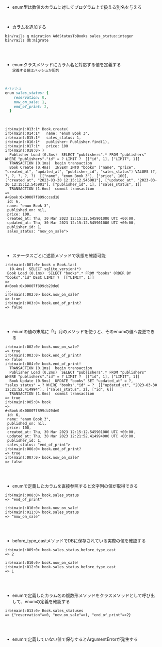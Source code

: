 - enum型は数値のカラムに対してプログラム上で扱える別名を与える  
<br>

- カラムを追加する  
```
bin/rails g migration AddStatusToBooks sales_status:integer
bin/rails db:migrate
```
<br>
<br>

- enumクラスメソッドにカラム名と対応する値を定義する  
`定義する値はハッシュか配列`  
<br>

```rb
#ハッシュ
enum sales_status: {
    reservation: 0,
    now_on_sale: 1,
    end_of_print: 2,
  }
```
<br>

```
irb(main):013:1* Book.create(
irb(main):014:1*   name: "enum Book 3",
irb(main):015:1*   sales_status: 1,
irb(main):016:1*   publisher: Publisher.find(1),
irb(main):017:1*   price: 100
irb(main):018:0> )
  Publisher Load (0.3ms)  SELECT "publishers".* FROM "publishers" WHERE "publishers"."id" = ? LIMIT ?  [["id", 1], ["LIMIT", 1]]
  TRANSACTION (0.1ms)  begin transaction
  Book Create (0.4ms)  INSERT INTO "books" ("name", "price", "created_at", "updated_at", "publisher_id", "sales_status") VALUES (?, ?, ?, ?, ?, ?)  [["name", "enum Book 3"], ["price", 100], ["created_at", "2023-03-30 12:15:12.545901"], ["updated_at", "2023-03-30 12:15:12.545901"], ["publisher_id", 1], ["sales_status", 1]]
  TRANSACTION (1.6ms)  commit transaction
=> 
#<Book:0x00007f899ccced18
 id: 6,
 name: "enum Book 3",
 published_on: nil,
 price: 100,
 created_at: Thu, 30 Mar 2023 12:15:12.545901000 UTC +00:00,
 updated_at: Thu, 30 Mar 2023 12:15:12.545901000 UTC +00:00,
 publisher_id: 1,
 sales_status: "now_on_sale">
 ```
 <br>
 <br>

 - ステータスごとに述語メソッドで状態を確認可能  
 ```
irb(main):001:0> book = Book.last
   (0.4ms)  SELECT sqlite_version(*)
  Book Load (0.1ms)  SELECT "books".* FROM "books" ORDER BY "books"."id" DESC LIMIT ?  [["LIMIT", 1]]
=> 
#<Book:0x00007f899cb20de0
...
irb(main):002:0> book.now_on_sale?
=> true
irb(main):003:0> book.end_of_print?
=> false
 ```
 <br>
 <br>

 - enumの値の末尾に「!」月のメソッドを使うと、そのenumの値へ変更できる  
```
irb(main):002:0> book.now_on_sale?
=> true
irb(main):003:0> book.end_of_print?
=> false
irb(main):004:0> book.end_of_print!
  TRANSACTION (0.1ms)  begin transaction
  Publisher Load (0.2ms)  SELECT "publishers".* FROM "publishers" WHERE "publishers"."id" = ? LIMIT ?  [["id", 1], ["LIMIT", 1]]
  Book Update (0.5ms)  UPDATE "books" SET "updated_at" = ?, "sales_status" = ? WHERE "books"."id" = ?  [["updated_at", "2023-03-30 12:21:52.414994"], ["sales_status", 2], ["id", 6]]
  TRANSACTION (1.0ms)  commit transaction
=> true
irb(main):005:0> book
=> 
#<Book:0x00007f899cb20de0
 id: 6,
 name: "enum Book 3",
 published_on: nil,
 price: 100,
 created_at: Thu, 30 Mar 2023 12:15:12.545901000 UTC +00:00,
 updated_at: Thu, 30 Mar 2023 12:21:52.414994000 UTC +00:00,
 publisher_id: 1,
 sales_status: "end_of_print">
irb(main):006:0> book.end_of_print?
=> true
irb(main):007:0> book.now_on_sale?
=> false
```  
<br>
<br>

- enumで定義したカラムを直接参照すると文字列の値が取得できる  
```
irb(main):008:0> book.sales_status
=> "end_of_print"

irb(main):010:0> book.now_on_sale!
irb(main):011:0> book.sales_status
=> "now_on_sale"
```
<br>
<br>

- before_type_castメソッドでDBに保存されている実際の値を確認する  
```
irb(main):009:0> book.sales_status_before_type_cast
=> 2

irb(main):010:0> book.now_on_sale!
irb(main):012:0> book.sales_status_before_type_cast
=> 1
```
<br>
<br>

- enumで定義したカラム名の複数形メソッドをクラスメソッドとして呼び出して、enumの定義を確認する  
```
irb(main):013:0> Book.sales_statuses
=> {"reservation"=>0, "now_on_sale"=>1, "end_of_print"=>2}
```
<br>
<br>

- enumで定義していない値で保存するとArgumentErrorが発生する  
<br>

